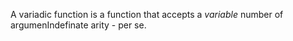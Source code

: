 A variadic function is a function that accepts a *variable* number of argumenIndefinate arity - per se.
